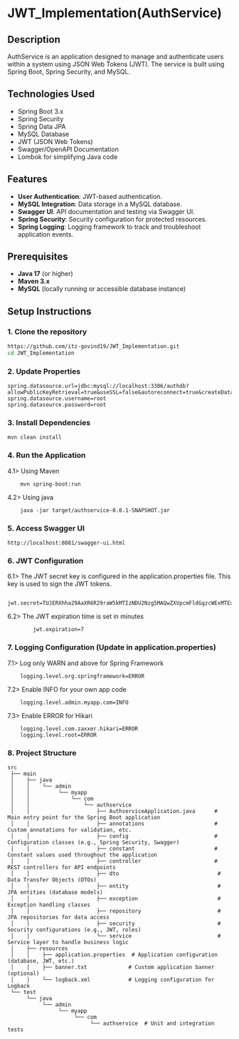 # JWT_Implementation(AuthService)
## Description
AuthService is an application designed to manage and authenticate users within a system using JSON Web Tokens (JWT). The service is built using Spring Boot, Spring Security, and MySQL.

## Technologies Used
- Spring Boot 3.x
- Spring Security
- Spring Data JPA
- MySQL Database
- JWT (JSON Web Tokens)
- Swagger/OpenAPI Documentation
- Lombok for simplifying Java code

## Features
- **User Authentication**: JWT-based authentication.
- **MySQL Integration**: Data storage in a MySQL database.
- **Swagger UI**: API documentation and testing via Swagger UI.
- **Spring Security**: Security configuration for protected resources.
- **Spring Logging**: Logging framework to track and troubleshoot application events.

## Prerequisites

- **Java 17** (or higher)
- **Maven 3.x**
- **MySQL** (locally running or accessible database instance)

## Setup Instructions

### 1. Clone the repository

```bash
https://github.com/itz-govind19/JWT_Implementation.git
cd JWT_Implementation
```
### 2. Update Properties 
```
spring.datasource.url=jdbc:mysql://localhost:3306/authdb?allowPublicKeyRetrieval=true&useSSL=false&autoreconnect=true&createDatabaseIfNotExist=true
spring.datasource.username=root
spring.datasource.password=root
```

### 3. Install Dependencies
```
mvn clean install
```
### 4. Run the Application
  4.1> Using Maven
```
    mvn spring-boot:run
```
  4.2> Using java
```  
    java -jar target/authservice-0.0.1-SNAPSHOT.jar
```
### 5. Access Swagger UI
```
http://localhost:8081/swagger-ui.html
```
### 6. JWT Configuration

  6.1> The JWT secret key is configured in the application.properties file. This key is used to sign the JWT tokens.
```
      jwt.secret=TUJERXhha29AaXR6R29raW5kMTIzNDU2Nzg5MAQwZXVpcmFldGgzcWExMTExMw==
```
  6.2> The JWT expiration time is set in minutes
```
        jwt.expiration=7
```
### 7. Logging Configuration (Update in application.properties)
  7.1> Log only WARN and above for Spring Framework
```
    logging.level.org.springframework=ERROR
```
  7.2> Enable INFO for your own app code
```
    logging.level.admin.myapp.com=INFO
```
  7.3> Enable ERROR for Hikari
```
    logging.level.com.zaxxer.hikari=ERROR
    logging.level.root=ERROR
```
### 8. Project Structure
```
src
 ├── main
 │    ├── java
 │    │    └── admin
 │    │         └── myapp
 │    │             └── com
 │    │                 └── authservice
 │    │                     ├── AuthserviceApplication.java      # Main entry point for the Spring Boot application
 │    │                     ├── annotations                      # Custom annotations for validation, etc.
 │    │                     ├── config                           # Configuration classes (e.g., Spring Security, Swagger)
 │    │                     ├── constant                         # Constant values used throughout the application
 │    │                     ├── controller                       # REST controllers for API endpoints
 │    │                     ├── dto                               # Data Transfer Objects (DTOs)
 │    │                     ├── entity                            # JPA entities (database models)
 │    │                     ├── exception                         # Exception handling classes
 │    │                     ├── repository                        # JPA repositories for data access
 │    │                     ├── security                          # Security configurations (e.g., JWT, roles)
 │    │                     └── service                           # Service layer to handle business logic
 │    ├── resources
 │    │    ├── application.properties  # Application configuration (database, JWT, etc.)
 │    │    ├── banner.txt             # Custom application banner (optional)
 │    │    └── logback.xml            # Logging configuration for Logback
 └── test
      └── java
           └── admin
                └── myapp
                     └── com
                          └── authservice  # Unit and integration tests
```
